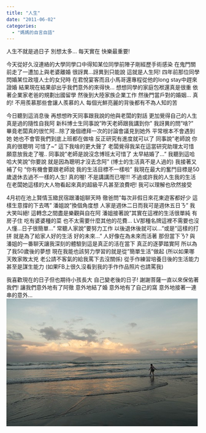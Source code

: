 ```yaml
---
title: "人生"
date: "2011-06-02"
categories: 
  - "媽媽的自言自語"
---
```


人生不就是過日子 別想太多... 每天實在 快樂最重要!

今天從好久沒連絡的大學同學口中得知某位同學前陣子剛經歷手術感染 在鬼門關前走了一遭加上與老婆離婚 很訝異…訝異到只能說 這就是人生阿! 四年前那位同學閃婚某位政壇人士的女兒時 在君悅宴客而且小馬哥還專程從他的long stay中趕來證婚 結果現在結果卻出乎我們意外的來得快… 想想同學的家庭包袱還真是很重 依著企業家老爸的規劃出國留學 然後到大陸家族企業工作 然後門當戶對的婚姻… 真的! 不用羨慕那些會讓人羨慕的人 每個光鮮亮麗的背後都有不為人知的苦

今日聽到這消息後 再想想昨天同事跟我說的他與老闆的對話 更加覺得自己的人生真是過的隨性自我阿 新科博士生同事說”昨天老師跟我講到你” 我訝異的問”啥?” 畢竟老闆真的很忙阿…除了幾個禮拜一次的討論會議見到她外 平常根本不會遇到她 她也不會管我們到底上班都在做啥 反正研究有進度就可以了 同事說”老師說 你真的很聰明 可惜了~” 這下我啥的更大聲了 老闆覺得我呆在這當研究助理太可惜 願意放我走了喔.. 同事說”老師是說沒念博班太可惜了 太早結婚了…” 我聽到這哈哈大笑說”你要說 就是因為聰明才沒去念阿” (博士的生活真不是人過的) 我接著又補了句 “你有機會要跟老師說 我的生活目標不一樣啦” 我現在最大的奮鬥目標是50歲退休去過不一樣的人生! 真的喔! 不是講講而已喔!!! 不過或許我的人生我的生活 在老闆她這樣的大人物看起來真的超級平凡甚至浪費吧! 我可以理解也欣然接受

4月初在池上賢情玉緻民宿跟潘姐聊天時 徹爸問”每次非假日來花東遊客都好少 這樣生意撐的下去嗎” 潘姐說”換個角度想 人家是週休二日而我可是週休五日ㄋ” 我大笑叫絕! 這轉念之間盡是樂觀與自在阿 潘姐接著說”其實在這裡的生活很單純 有房子住 吃有婆婆種的菜 也不太需要什麼其他的花費… LV那種名牌這裡不需要也沒人懂…日子很簡單…” 常聽人家說”要努力工作 以後退休後就可以…”或是”這樣的打拼 就是為了給家人好的生活 好的未來...” 人好像在為未來而活著 那但當下ㄋ? 與潘姐的一番聊天讓我深刻的體驗到這是真正的活在當下 真正的逐夢踏實阿 所以為了我50歲後的夢想 現在我能也該努力學習的就是從”簡單生活”做起 (所以如果哪天敗家敗太兇 老公請不客氣的給我罵下去沒關係) 從手作練習培養日後的生活能力甚至是謀生能力 (如果FB上很久沒看到我的手作作品照片也請罵我)

我喜歡現在的日子但也期待小孩長大 自己變老後的日子! 謝謝菩薩一直以來保佑著我們! 讓我們意外地有了阿徹 意外地結了婚 意外地有了自己的窩 意外地接著一連串的意外… ![](images/5035113954_9eb79653ca.jpg)

